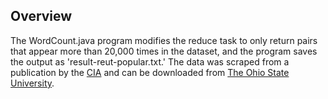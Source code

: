 ## Overview

The WordCount.java program modifies the reduce task to only return pairs that appear more than 20,000 times in the dataset, and the program saves the output as 'result-reut-popular.txt.' The data was scraped from a publication by the [CIA](https://www.cia.gov/library/publications/the-world-factbook/geos/dx.html) and can be downloaded from [The Ohio State University](http://web.cse.ohio-state.edu/~blanas.2/3244/reuters21578.zip).

